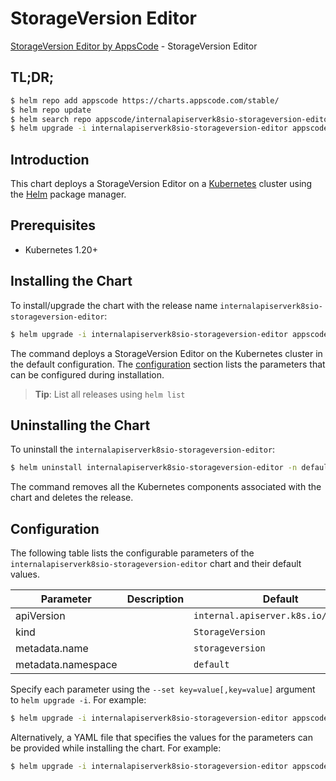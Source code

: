 # StorageVersion Editor

[StorageVersion Editor by AppsCode](https://appscode.com) - StorageVersion Editor

## TL;DR;

```bash
$ helm repo add appscode https://charts.appscode.com/stable/
$ helm repo update
$ helm search repo appscode/internalapiserverk8sio-storageversion-editor --version=v0.17.0
$ helm upgrade -i internalapiserverk8sio-storageversion-editor appscode/internalapiserverk8sio-storageversion-editor -n default --create-namespace --version=v0.17.0
```

## Introduction

This chart deploys a StorageVersion Editor on a [Kubernetes](http://kubernetes.io) cluster using the [Helm](https://helm.sh) package manager.

## Prerequisites

- Kubernetes 1.20+

## Installing the Chart

To install/upgrade the chart with the release name `internalapiserverk8sio-storageversion-editor`:

```bash
$ helm upgrade -i internalapiserverk8sio-storageversion-editor appscode/internalapiserverk8sio-storageversion-editor -n default --create-namespace --version=v0.17.0
```

The command deploys a StorageVersion Editor on the Kubernetes cluster in the default configuration. The [configuration](#configuration) section lists the parameters that can be configured during installation.

> **Tip**: List all releases using `helm list`

## Uninstalling the Chart

To uninstall the `internalapiserverk8sio-storageversion-editor`:

```bash
$ helm uninstall internalapiserverk8sio-storageversion-editor -n default
```

The command removes all the Kubernetes components associated with the chart and deletes the release.

## Configuration

The following table lists the configurable parameters of the `internalapiserverk8sio-storageversion-editor` chart and their default values.

|     Parameter      | Description |                     Default                     |
|--------------------|-------------|-------------------------------------------------|
| apiVersion         |             | <code>internal.apiserver.k8s.io/v1alpha1</code> |
| kind               |             | <code>StorageVersion</code>                     |
| metadata.name      |             | <code>storageversion</code>                     |
| metadata.namespace |             | <code>default</code>                            |


Specify each parameter using the `--set key=value[,key=value]` argument to `helm upgrade -i`. For example:

```bash
$ helm upgrade -i internalapiserverk8sio-storageversion-editor appscode/internalapiserverk8sio-storageversion-editor -n default --create-namespace --version=v0.17.0 --set apiVersion=internal.apiserver.k8s.io/v1alpha1
```

Alternatively, a YAML file that specifies the values for the parameters can be provided while
installing the chart. For example:

```bash
$ helm upgrade -i internalapiserverk8sio-storageversion-editor appscode/internalapiserverk8sio-storageversion-editor -n default --create-namespace --version=v0.17.0 --values values.yaml
```
